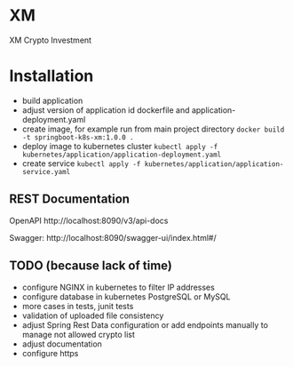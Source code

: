 # XM
XM Crypto Investment

# Installation

* build application
* adjust version of application id dockerfile and application-deployment.yaml
* create image, for example run from main project directory
  ```docker build -t springboot-k8s-xm:1.0.0 .```
* deploy image to kubernetes cluster
  ```kubectl apply -f kubernetes/application/application-deployment.yaml```
* create service
  ```kubectl apply -f kubernetes/application/application-service.yaml```

## REST Documentation

OpenAPI http://localhost:8090/v3/api-docs

Swagger: http://localhost:8090/swagger-ui/index.html#/

## TODO (because lack of time)

* configure NGINX in kubernetes to filter IP addresses
* configure database in kubernetes PostgreSQL or MySQL
* more cases in tests, junit tests
* validation of uploaded file consistency
* adjust Spring Rest Data configuration or add endpoints manually to manage not allowed crypto list
* adjust documentation
* configure https
